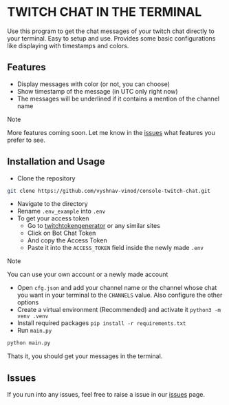 # TWITCH CHAT IN THE TERMINAL

Use this program to get the chat messages of your twitch chat directly to your terminal. Easy to setup and use. Provides some basic configurations like displaying with timestamps and colors.

## Features

- Display messages with color (or not, you can choose)
- Show timestamp of the message (in UTC only right now)
- The messages will be underlined if it contains a mention of the channel name

>[!NOTE]
> More features coming soon. Let me know in the [issues](https://github.com/vyshnav-vinod/console-twitch-chat/issues) what features you prefer to see.

## Installation and Usage

- Clone the repository

```bash
git clone https://github.com/vyshnav-vinod/console-twitch-chat.git
```
- Navigate to the directory
- Rename `.env_example` into `.env`
- To get your access token
  - Go to [twitchtokengenerator](https://twitchtokengenerator.com/) or any similar sites
  - Click on Bot Chat Token
  - And copy the Access Token
  - Paste it into the `ACCESS_TOKEN` field inside the newly made `.env`

>[!NOTE]
>You can use your own account or a newly made account
- Open `cfg.json` and add your channel name or the channel whose chat you want in your terminal to the `CHANNELS` value. Also configure the other options
- Create a virtual environment (Recommended) and activate it
```python3 -m venv .venv```
- Install required packages ```pip install -r requirements.txt```
- Run `main.py`
```bash
python main.py
```

Thats it, you should get your messages in the terminal.

## Issues
If you run into any issues, feel free to raise a issue in our [issues](https://github.com/vyshnav-vinod/console-twitch-chat/issues) page.
